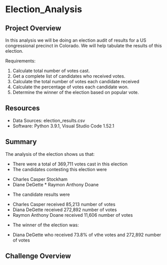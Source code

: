 # Election_Analysis

## Project Overview 
In this analysis we will be doing an election audit of results for a US congressional precinct in Colorado. We will help tabulate the results of this election. 

Requirements: 

1. Calculate total number of votes cast. 
2. Get a complete list of candidates who received votes.
3. Calculate the total number of votes each candidate received 
4. Calculate the percentage of votes each candidate won. 
5. Determine the winner of the election based on popular vote. 

## Resources 
- Data Sources: election_results.csv 
- Software: Python 3.9.1, Visual Studio Code 1.52.1

## Summary 
The analysis of the election shows us that:
- There were a total of 369,711 votes cast in this election
- The candidates contesting this election were
* Charles Casper Stockham 
* Diane DeGette 
        * Raymon Anthony Doane 
- The candidate results were
* Charles Casper received 85,213 number of votes 
* Diana DeGette received 272,892 number of votes 
* Raymon Anthony Doane received 11,606 number of votes
- The winner of the election was: 
 * Diana DeGette who received 73.8% of vthe votes and 272,892 number of votes 

## Challenge Overview 

